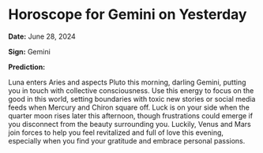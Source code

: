 # Horoscope for Gemini on Yesterday

**Date:** June 28, 2024

**Sign:** Gemini

**Prediction:**

Luna enters Aries and aspects Pluto this morning, darling Gemini, putting you in touch with collective consciousness. Use this energy to focus on the good in this world, setting boundaries with toxic new stories or social media feeds when Mercury and Chiron square off. Luck is on your side when the quarter moon rises later this afternoon, though frustrations could emerge if you disconnect from the beauty surrounding you. Luckily, Venus and Mars join forces to help you feel revitalized and full of love this evening, especially when you find your gratitude and embrace personal passions.
